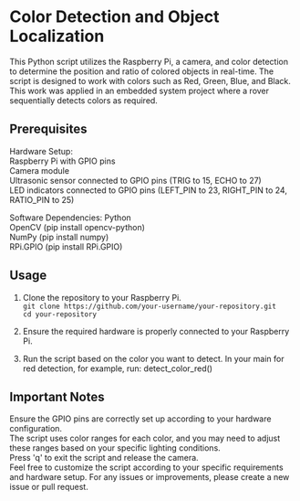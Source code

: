 # Color Detection and Object Localization
This Python script utilizes the Raspberry Pi, a camera, and color detection to determine the position and ratio of colored objects in real-time. The script is designed to work with colors such as Red, Green, Blue, and Black. This work was applied in an embedded system project where a rover sequentially detects colors as required.

## Prerequisites
Hardware Setup:  
Raspberry Pi with GPIO pins  
Camera module  
Ultrasonic sensor connected to GPIO pins (TRIG to 15, ECHO to 27)  
LED indicators connected to GPIO pins (LEFT_PIN to 23, RIGHT_PIN to 24, RATIO_PIN to 25)  

Software Dependencies:
Python  
OpenCV (pip install opencv-python)  
NumPy (pip install numpy)  
RPi.GPIO (pip install RPi.GPIO)  

## Usage
1. Clone the repository to your Raspberry Pi.  
   ``git clone https://github.com/your-username/your-repository.git``  
   ``cd your-repository``
  
2. Ensure the required hardware is properly connected to your Raspberry Pi.
3.  Run the script based on the color you want to detect. In your main for red detection, for example, run: detect_color_red()

## Important Notes
Ensure the GPIO pins are correctly set up according to your hardware configuration.  
The script uses color ranges for each color, and you may need to adjust these ranges based on your specific lighting conditions.  
Press 'q' to exit the script and release the camera.    
Feel free to customize the script according to your specific requirements and hardware setup. For any issues or improvements, please create a new issue or pull request.   
